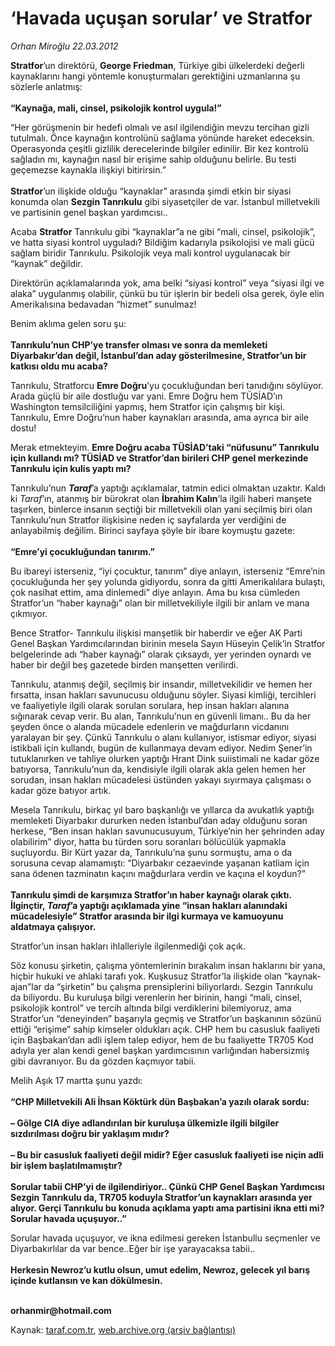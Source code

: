 # ‘Havada uçuşan sorular’ ve Stratfor

*Orhan Miroğlu 22.03.2012*

<div class="yazi"><p><b>Stratfor</b>’un direktörü, <b>George Friedman</b>, Türkiye gibi ülkelerdeki değerli kaynaklarını hangi yöntemle konuşturmaları gerektiğini uzmanlarına şu sözlerle anlatmış:<br/><br/><b>“Kaynağa, mali, cinsel, psikolojik kontrol uygula!”</b></p>
<p>“Her görüşmenin bir hedefi olmalı ve asıl ilgilendiğin mevzu tercihan gizli tutulmalı. Önce kaynağın kontrolünü sağlama yönünde hareket edeceksin. Operasyonda çeşitli gizlilik derecelerinde bilgiler edinilir. Bir kez kontrolü sağladın mı, kaynağın nasıl bir erişime sahip olduğunu belirle. Bu testi geçemezse kaynakla ilişkiyi bitirirsin.”<br/><br/><b>Stratfor</b>’un ilişkide olduğu “kaynaklar” arasında şimdi etkin bir siyasi konumda olan <b>Sezgin Tanrıkulu</b> gibi siyasetçiler de var. İstanbul milletvekili ve partisinin genel başkan yardımcısı..</p>
<p>Acaba <b>Stratfor</b> Tanrıkulu gibi “kaynaklar”a ne gibi “mali, cinsel, psikolojik”, ve hatta siyasi kontrol uyguladı? Bildiğim kadarıyla psikolojisi ve mali gücü sağlam biridir Tanrıkulu. Psikolojik veya mali kontrol uygulanacak bir “kaynak” değildir. </p>
<p>Direktörün açıklamalarında yok, ama belki “siyasi kontrol” veya “siyasi ilgi ve alaka” uygulanmış olabilir, çünkü bu tür işlerin bir bedeli olsa gerek, öyle elin Amerikalısına bedavadan “hizmet” sunulmaz!</p>
<p>Benim aklıma gelen soru şu:<br/><br/><b>Tanrıkulu’nun CHP’ye transfer olması ve sonra da memleketi Diyarbakır’dan değil, İstanbul’dan aday gösterilmesine, Stratfor’un bir katkısı oldu mu acaba?</b></p>
<p>Tanrıkulu, Stratforcu <b>Emre Doğru</b>’yu çocukluğundan beri tanıdığını söylüyor. Arada güçlü bir aile dostluğu var yani. Emre Doğru hem TÜSİAD’ın Washington temsilciliğini yapmış, hem Stratfor için çalışmış bir kişi. Tanrıkulu, Emre Doğru’nun haber kaynakları arasında, ama ayrıca bir aile dostu! </p>
<p>Merak etmekteyim. <b>Emre Doğru acaba TÜSİAD’taki “nüfusunu” Tanrıkulu için kullandı mı? TÜSİAD ve Stratfor’dan birileri CHP genel merkezinde Tanrıkulu için kulis yaptı mı?</b> </p>
<p>Tanrıkulu’nun <b><i>Taraf</i></b>’a yaptığı açıklamalar, tatmin edici olmaktan uzaktır. Kaldı ki <i>Taraf</i>’ın, atanmış bir bürokrat olan <b>İbrahim Kalın</b>’la ilgili haberi manşete taşırken, binlerce insanın seçtiği bir milletvekili olan yani seçilmiş biri olan Tanrıkulu’nun Stratfor ilişkisine neden iç sayfalarda yer verdiğini de anlayabilmiş değilim. Birinci sayfaya şöyle bir ibare koymuştu gazete:<br/><br/><b>“Emre’yi çocukluğundan tanırım.” </b></p>
<p>Bu ibareyi isterseniz, “iyi çocuktur, tanırım” diye anlayın, isterseniz “Emre’nin çocukluğunda her şey yolunda gidiyordu, sonra da gitti Amerikalılara bulaştı, çok nasihat ettim, ama dinlemedi” diye anlayın. Ama bu kısa cümleden Stratfor’un “haber kaynağı” olan bir milletvekiliyle ilgili bir anlam ve mana çıkmıyor. </p>
<p>Bence Stratfor- Tanrıkulu ilişkisi manşetlik bir haberdir ve eğer AK Parti Genel Başkan Yardımcılarından birinin mesela Sayın Hüseyin Çelik’in Stratfor belgelerinde adı “haber kaynağı” olarak çıksaydı, yer yerinden oynardı ve haber bir değil beş gazetede birden manşetten verilirdi. </p>
<p>Tanrıkulu, atanmış değil, seçilmiş bir insandır, milletvekilidir ve hemen her fırsatta, insan hakları savunucusu olduğunu söyler. Siyasi kimliği, tercihleri ve faaliyetiyle ilgili olarak sorulan sorulara, hep insan hakları alanına sığınarak cevap verir. Bu alan, Tanrıkulu’nun en güvenli limanı.. Bu da her şeyden önce o alanda mücadele edenlerin ve mağdurların vicdanını yaralayan bir şey. Çünkü Tanrıkulu o alanı kullanıyor, istismar ediyor, siyasi istikbali için kullandı, bugün de kullanmaya devam ediyor. Nedim Şener’in tutuklanırken ve tahliye olurken yaptığı Hrant Dink suiistimali ne kadar göze batıyorsa, Tanrıkulu’nun da, kendisiyle ilgili olarak akla gelen hemen her sorudan, insan hakları mücadelesi üstünden yakayı sıyırmaya çalışması o kadar göze batıyor artık. </p>
<p>Mesela Tanrıkulu, birkaç yıl baro başkanlığı ve yıllarca da avukatlık yaptığı memleketi Diyarbakır dururken neden İstanbul’dan aday olduğunu soran herkese, “Ben insan hakları savunucusuyum, Türkiye’nin her şehrinden aday olabilirim” diyor, hatta bu türden soru soranları bölücülük yapmakla suçluyordu. Bir Kürt yazar da, Tanrıkulu’na şunu sormuştu, ama o da sorusuna cevap alamamıştı: “Diyarbakır cezaevinde yaşanan katliam için sana ödenen tazminatın kaçını mağdurlara verdin ve kaçına el koydun?”<br/><br/><b>Tanrıkulu şimdi de karşımıza Stratfor’ın haber kaynağı olarak çıktı. İlginçtir, <i>Taraf</i>’a yaptığı açıklamada yine “insan hakları alanındaki mücadelesiyle” Stratfor arasında bir ilgi kurmaya ve kamuoyunu aldatmaya çalışıyor. </b></p>
<p>Stratfor’un insan hakları ihlalleriyle ilgilenmediği çok açık.</p>
<p>Söz konusu şirketin, çalışma yöntemlerinin bırakalım insan haklarını bir yana, hiçbir hukuki ve ahlaki tarafı yok. Kuşkusuz Stratfor’la ilişkide olan “kaynak-ajan”lar da “şirketin” bu çalışma prensiplerini biliyorlardı. Sezgin Tanrıkulu da biliyordu. Bu kuruluşa bilgi verenlerin her birinin, hangi “mali, cinsel, psikolojik kontrol” ve tercih altında bilgi verdiklerini bilemiyoruz, ama Stratfor’un “deneyinden” başarıyla geçmiş ve Stratfor’un başkanının sözünü ettiği “erişime” sahip kimseler oldukları açık. CHP hem bu casusluk faaliyeti için Başbakan’dan adli işlem talep ediyor, hem de bu faaliyette TR705 Kod adıyla yer alan kendi genel başkan yardımcısının varlığından habersizmiş gibi davranıyor. Bu da gözden kaçmıyor tabii.</p>
<p>Melih Aşık 17 martta şunu yazdı:<br/><br/><b>“CHP Milletvekili Ali İhsan Köktürk dün Başbakan’a yazılı olarak sordu:<br/><br/></b><b>– Gölge CIA diye adlandırılan bir kuruluşa ülkemizle ilgili bilgiler sızdırılması doğru bir yaklaşım mıdır?<br/><br/></b><b>– Bu bir casusluk faaliyeti değil midir? Eğer casusluk faaliyeti ise niçin adli bir işlem başlatılmamıştır?<br/><br/></b><b>Sorular tabii CHP’yi de ilgilendiriyor.. Çünkü CHP Genel Başkan Yardımcısı Sezgin Tanrıkulu da, TR705 koduyla Stratfor’un kaynakları arasında yer alıyor. Gerçi Tanrıkulu bu konuda açıklama yaptı ama partisini ikna etti mi? Sorular havada uçuşuyor..”</b><b> </b></p>
<p>Sorular havada uçuşuyor, ve ikna edilmesi gereken İstanbullu seçmenler ve Diyarbakırlılar da var bence..Eğer bir işe yarayacaksa tabii..<br/><br/><b>Herkesin Newroz’u kutlu olsun, umut edelim, Newroz, gelecek yıl barış içinde kutlansın ve kan dökülmesin.</b></p>
<p><b><br/>orhanmir@hotmail.com</b></p>
</div>

Kaynak: [taraf.com.tr](http://www.taraf.com.tr/orhan-miroglu/makale-havada-ucusan-sorular-ve-stratfor.htm), [web.archive.org (arşiv bağlantısı)](http://web.archive.org/web/20130721090306/http://www.taraf.com.tr/orhan-miroglu/makale-havada-ucusan-sorular-ve-stratfor.htm)
